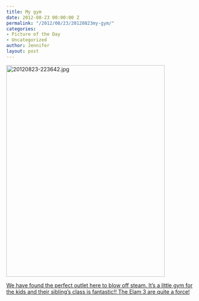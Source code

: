 ```yaml
---
title: My gym
date: 2012-08-23 00:00:00 Z
permalink: "/2012/08/23/20120823my-gym/"
categories:
- Picture of the Day
- Uncategorized
author: Jennifer
layout: post
---
```


[<img height="560" alt="20120823-223642.jpg" width="420" class="alignnone " src="/teamelam/assets/images/My-gym/1345761399000-missing.jpg" />](http://static.squarespace.com/static/50db6bb3e4b015296cd43789/50dfa5b1e4b0dc6320e0b5ea/50dfa5b4e4b0dc6320e0b954/1345761399000/?format=original)

[We have found the perfect outlet here to blow off steam. It&#8217;s a little gym for the kids and their sibling&#8217;s class is fantastic!! The Elam 3 are quite a force!](http://www.flickr.com/photos/jenniferandJennifers_photos/sets/72157631169619576/)
